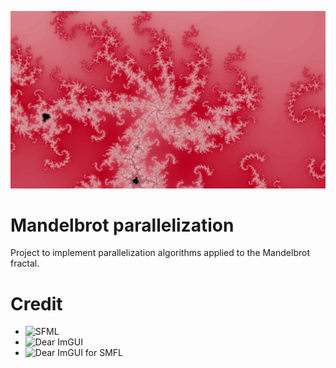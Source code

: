 ![Mandelbrot](./images/zoom1.png)

# Mandelbrot parallelization

Project to implement parallelization algorithms applied to the Mandelbrot fractal.

# Credit

- ![SFML](https://github.com/SFML/SFML)
- ![Dear ImGUI](https://github.com/ocornut/imgui)
- ![Dear ImGUI for SMFL](https://github.com/SFML/imgui-sfml)
